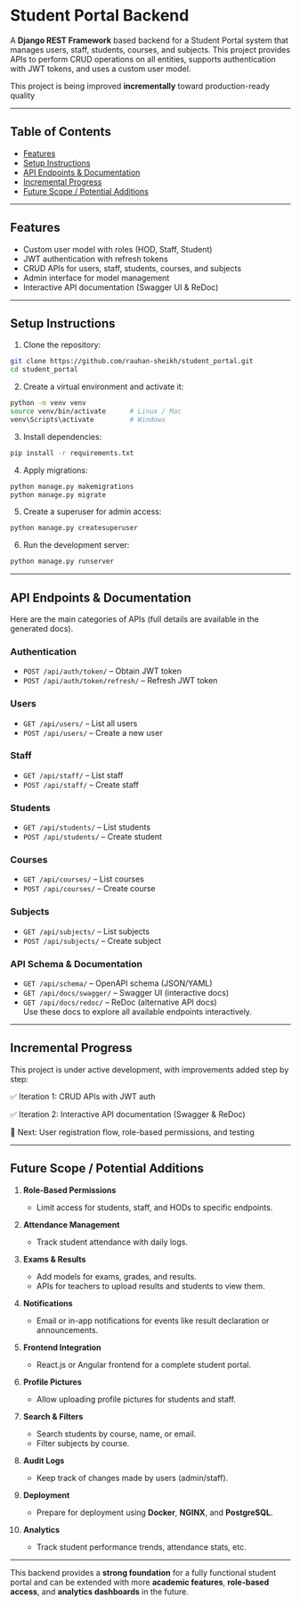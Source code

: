 # Student Portal Backend

A **Django REST Framework** based backend for a Student Portal system that manages users, staff, students, courses, and subjects. This project provides APIs to perform CRUD operations on all entities, supports authentication with JWT tokens, and uses a custom user model.

This project is being improved **incrementally** toward production-ready quality

---

## Table of Contents

- [Features](#features)
- [Setup Instructions](#setup-instructions)
- [API Endpoints & Documentation](#api-endpoints--documentation)
- [Incremental Progress](#incremental-progress)
- [Future Scope / Potential Additions](#future-scope--potential-additions)

---

## Features

- Custom user model with roles (HOD, Staff, Student)
- JWT authentication with refresh tokens
- CRUD APIs for users, staff, students, courses, and subjects
- Admin interface for model management
- Interactive API documentation (Swagger UI & ReDoc)

---

## Setup Instructions

1. Clone the repository:

```bash
git clone https://github.com/rauhan-sheikh/student_portal.git
cd student_portal
```

2. Create a virtual environment and activate it:

```bash
python -m venv venv
source venv/bin/activate      # Linux / Mac
venv\Scripts\activate         # Windows
```

3. Install dependencies:

```bash
pip install -r requirements.txt
```

4. Apply migrations:

```bash
python manage.py makemigrations
python manage.py migrate
```

5. Create a superuser for admin access:

```bash
python manage.py createsuperuser
```

6. Run the development server:

```bash
python manage.py runserver
```

---

## API Endpoints & Documentation

Here are the main categories of APIs (full details are available in the generated docs).

### Authentication

- `POST /api/auth/token/` – Obtain JWT token
- `POST /api/auth/token/refresh/` – Refresh JWT token

### Users

- `GET /api/users/` – List all users
- `POST /api/users/` – Create a new user

### Staff

- `GET /api/staff/` – List staff
- `POST /api/staff/` – Create staff

### Students

- `GET /api/students/` – List students
- `POST /api/students/` – Create student

### Courses

- `GET /api/courses/` – List courses
- `POST /api/courses/` – Create course

### Subjects

- `GET /api/subjects/` – List subjects
- `POST /api/subjects/` – Create subject

### API Schema & Documentation

- `GET /api/schema/` – OpenAPI schema (JSON/YAML)
- `GET /api/docs/swagger/` – Swagger UI (interactive docs)
- `GET /api/docs/redoc/` – ReDoc (alternative API docs)  
  Use these docs to explore all available endpoints interactively.

---

## Incremental Progress

This project is under active development, with improvements added step by step:

✅ Iteration 1: CRUD APIs with JWT auth

✅ Iteration 2: Interactive API documentation (Swagger & ReDoc)

🔄 Next: User registration flow, role-based permissions, and testing

---

## Future Scope / Potential Additions

1. **Role-Based Permissions**
   - Limit access for students, staff, and HODs to specific endpoints.
2. **Attendance Management**

   - Track student attendance with daily logs.

3. **Exams & Results**

   - Add models for exams, grades, and results.
   - APIs for teachers to upload results and students to view them.

4. **Notifications**

   - Email or in-app notifications for events like result declaration or announcements.

5. **Frontend Integration**

   - React.js or Angular frontend for a complete student portal.

6. **Profile Pictures**

   - Allow uploading profile pictures for students and staff.

7. **Search & Filters**

   - Search students by course, name, or email.
   - Filter subjects by course.

8. **Audit Logs**

   - Keep track of changes made by users (admin/staff).

9. **Deployment**

   - Prepare for deployment using **Docker**, **NGINX**, and **PostgreSQL**.

10. **Analytics**
    - Track student performance trends, attendance stats, etc.

---

This backend provides a **strong foundation** for a fully functional student portal and can be extended with more **academic features**, **role-based access**, and **analytics dashboards** in the future.
